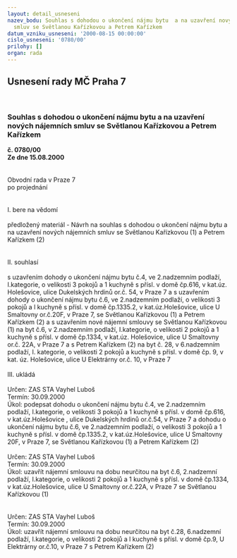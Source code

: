 ```yaml
---
layout: detail_usneseni
nazev_bodu: Souhlas s dohodou o ukončení nájmu bytu  a na uzavření nových nájemních
  smluv se Světlanou Kařízkovou a Petrem Kařízkem
datum_vzniku_usneseni: '2000-08-15 00:00:00'
cislo_usneseni: '0780/00'
prilohy: []
organ: rada
---
```

<div id="ucUsn_pList" class="usn">
	<span><h2>Usnesení rady MČ Praha 7 </h2>
<br></span><div class="standBody">
<span><h3>Souhlas s dohodou o ukončení nájmu bytu  a na uzavření nových nájemních smluv se Světlanou Kařízkovou a Petrem Kařízkem</h3></span><div class="center">
		<strong>č. 0780/00</strong><br>
	</div>
<div class="center">
		<strong>Ze dne 15.08.2000</strong><br><br>
	</div>     <br>Obvodní rada v Praze 7<br>po projednání<br><br><br>I.	bere na vědomí<br><br> předložený materiál - Návrh na souhlas s dohodou o ukončení nájmu bytu a na uzavření nových nájemních smluv se Světlanou  Kařízkovou  (1) a Petrem Kařízkem (2)<br><br><br>II.	souhlasí <br><br>s uzavřením dohody o ukončení nájmu bytu č.4, ve 2.nadzemním podlaží,  I.kategorie, o velikosti 3 pokojů a 1 kuchyně s přísl. v domě čp.616, v kat.úz. Holešovice, ulice Dukelských hrdinů  or.č. 54,  v Praze 7 a s uzavřením dohody o ukončení nájmu bytu č.6, ve 2.nadzemním podlaží, o velikosti 3 pokojů a l kuchyně s přísl. v domě čp.1335.2, v kat.úz.Holešovice, ulice U Smaltovny or.č.20F, v Praze 7,  se Světlanou Kařízkovou  (1) a Petrem Kařízkem (2) a s uzavřením nové nájemní smlouvy se Světlanou Kařízkovou (1)  na byt  č.6,  v 2.nadzemním podlaží, I.kategorie, o velikosti 2 pokojů a 1 kuchyně s přísl. v domě čp.1334, v kat.úz. Holešovice, ulice U Smaltovny  or.č. 22A, v Praze 7 a s Petrem Kařízkem (2) na byt č. 28, v 6.nadzemním podlaží, I. kategorie, o velikosti  2 pokojů a kuchyně s přísl. v domě  čp. 9, v kat. úz. Holešovice, ulice U Elektrárny or.č. 10, v Praze 7<br><br>III.	ukládá <br><br> Určen:	     	ZAS STA Vayhel Luboš<br>Termín: 30.09.2000<br>Úkol:	podepsat  dohodu  o ukončení nájmu bytu č.4, ve 2.nadzemním podlaží, I.kategorie, o velikosti 3 pokojů a 1 kuchyně  s přísl. v domě čp.616, v kat.úz.Holešovice , ulice Dukelských hrdinů or.č.54, v Praze 7 a dohodu o ukončení nájmu bytu č.6, ve 2.nadzemním podlaží,  o velikosti 3 pokojů a  1 kuchyně s přísl. v domě čp.1335.2, v kat.úz.Holešovice, ulice U Smaltovny 20F, v Praze 7, se Světlanou Kařízkovou (1) a Petrem Kařízkem (2)<br> <br> Určen:	     	ZAS STA Vayhel Luboš<br>Termín: 30.09.2000<br>Úkol:	uzavřít nájemní smlouvu na dobu neurčitou na byt č.6, 2.nadzemní podlaží, I.kategorie, o velikosti 2 pokojů a 1 kuchyně s přísl. v domě čp.1334, v kat.úz.Holešovice, ulice U Smaltovny  or.č.22A, v Praze 7 se Světlanou Kařízkovou (1)<br> <br><br> Určen:	     	ZAS STA Vayhel Luboš<br>Termín: 30.09.2000<br>Úkol:	uzavřít nájemní smlouvu na dobu neurčitou  na byt č.28, 6.nadzemní podlaží, I.kategorie, o velikosti 2 pokojů a l kuchyně s přísl. v domě čp.9, U Elektrárny or.č.10, v Praze 7 s Petrem Kařízkem (2)<br> <br><br>
</div>
</div>